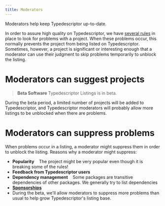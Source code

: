 ```yaml
---
title: Moderators
---
```


Moderators help keep Typedescriptor up-to-date.

In order to assure high quality on Typedescriptor, we have [several rules](../rules/) in place to look for problems with a project.  When these problems occur, this normally prevents the project from being listed on Typedescriptor.  Sometimes, however, a project is significant or interesting enough that a moderator can use their judgment to skip problems temporarily to unblock the listing.

# Moderators can suggest projects

> **Beta Software**  Typedescriptor Listings is in beta.

During the beta period, a limited number of projects will be added to Typedescriptor, and Typedescriptor moderators will probably allow more listings to be unblocked when there are problems.

<a name="suppress-problems"> </a>
# Moderators can suppress problems

When problems occur in a listing, a moderator might suppress them in order to unblock the listing.  Reasons why a moderator might suppress:

* **Popularity** &nbsp;&nbsp; The project might be very popular even though it is breaking some of the rules!
* **Feedback from Typedescriptor users**
* **Dependency management** &nbsp;&nbsp; Some packages are transitive dependencies of other packages.  We generally try to list dependencies
* [**Sponsorships**](../sponsorships)
* During the beta, we'll allow moderators to suppress more problems than usual to help grow Typedescriptor's listing base.